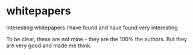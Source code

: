 # whitepapers
Interesting whitepapers I have found and have found very interesting

To be clear, these are not mine - they are the 100% the authors. But they are very good and made me think.
